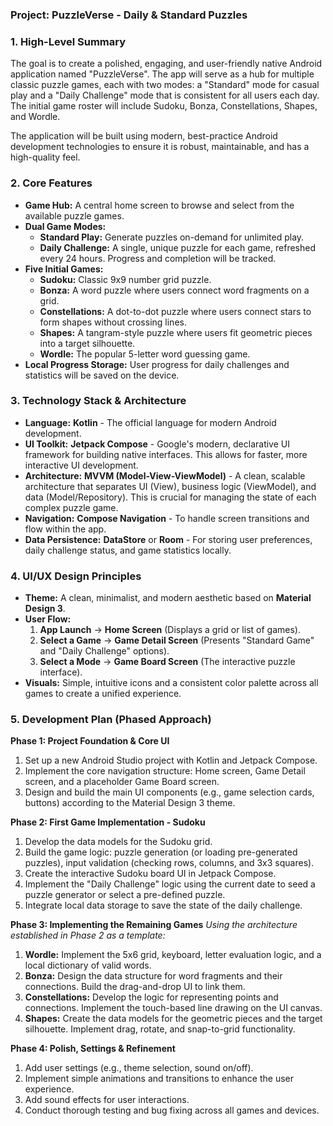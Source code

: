 ### **Project: PuzzleVerse - Daily & Standard Puzzles**

### **1. High-Level Summary**

The goal is to create a polished, engaging, and user-friendly native Android application named "PuzzleVerse". The app will serve as a hub for multiple classic puzzle games, each with two modes: a "Standard" mode for casual play and a "Daily Challenge" mode that is consistent for all users each day. The initial game roster will include Sudoku, Bonza, Constellations, Shapes, and Wordle.

The application will be built using modern, best-practice Android development technologies to ensure it is robust, maintainable, and has a high-quality feel.

### **2. Core Features**

*   **Game Hub:** A central home screen to browse and select from the available puzzle games.
*   **Dual Game Modes:**
    *   **Standard Play:** Generate puzzles on-demand for unlimited play.
    *   **Daily Challenge:** A single, unique puzzle for each game, refreshed every 24 hours. Progress and completion will be tracked.
*   **Five Initial Games:**
    *   **Sudoku:** Classic 9x9 number grid puzzle.
    *   **Bonza:** A word puzzle where users connect word fragments on a grid.
    *   **Constellations:** A dot-to-dot puzzle where users connect stars to form shapes without crossing lines.
    *   **Shapes:** A tangram-style puzzle where users fit geometric pieces into a target silhouette.
    *   **Wordle:** The popular 5-letter word guessing game.
*   **Local Progress Storage:** User progress for daily challenges and statistics will be saved on the device.

### **3. Technology Stack & Architecture**

*   **Language:** **Kotlin** - The official language for modern Android development.
*   **UI Toolkit:** **Jetpack Compose** - Google's modern, declarative UI framework for building native interfaces. This allows for faster, more interactive UI development.
*   **Architecture:** **MVVM (Model-View-ViewModel)** - A clean, scalable architecture that separates UI (View), business logic (ViewModel), and data (Model/Repository). This is crucial for managing the state of each complex puzzle game.
*   **Navigation:** **Compose Navigation** - To handle screen transitions and flow within the app.
*   **Data Persistence:** **DataStore** or **Room** - For storing user preferences, daily challenge status, and game statistics locally.

### **4. UI/UX Design Principles**

*   **Theme:** A clean, minimalist, and modern aesthetic based on **Material Design 3**.
*   **User Flow:**
    1.  **App Launch** -> **Home Screen** (Displays a grid or list of games).
    2.  **Select a Game** -> **Game Detail Screen** (Presents "Standard Game" and "Daily Challenge" options).
    3.  **Select a Mode** -> **Game Board Screen** (The interactive puzzle interface).
*   **Visuals:** Simple, intuitive icons and a consistent color palette across all games to create a unified experience.

### **5. Development Plan (Phased Approach)**

**Phase 1: Project Foundation & Core UI**
1.  Set up a new Android Studio project with Kotlin and Jetpack Compose.
2.  Implement the core navigation structure: Home screen, Game Detail screen, and a placeholder Game Board screen.
3.  Design and build the main UI components (e.g., game selection cards, buttons) according to the Material Design 3 theme.

**Phase 2: First Game Implementation - Sudoku**
1.  Develop the data models for the Sudoku grid.
2.  Build the game logic: puzzle generation (or loading pre-generated puzzles), input validation (checking rows, columns, and 3x3 squares).
3.  Create the interactive Sudoku board UI in Jetpack Compose.
4.  Implement the "Daily Challenge" logic using the current date to seed a puzzle generator or select a pre-defined puzzle.
5.  Integrate local data storage to save the state of the daily challenge.

**Phase 3: Implementing the Remaining Games**
*Using the architecture established in Phase 2 as a template:*
1.  **Wordle:** Implement the 5x6 grid, keyboard, letter evaluation logic, and a local dictionary of valid words.
2.  **Bonza:** Design the data structure for word fragments and their connections. Build the drag-and-drop UI to link them.
3.  **Constellations:** Develop the logic for representing points and connections. Implement the touch-based line drawing on the UI canvas.
4.  **Shapes:** Create the data models for the geometric pieces and the target silhouette. Implement drag, rotate, and snap-to-grid functionality.

**Phase 4: Polish, Settings & Refinement**
1.  Add user settings (e.g., theme selection, sound on/off).
2.  Implement simple animations and transitions to enhance the user experience.
3.  Add sound effects for user interactions.
4.  Conduct thorough testing and bug fixing across all games and devices.
